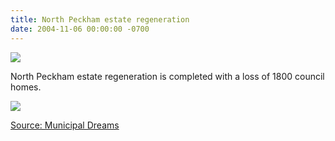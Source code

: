 ```yaml
---
title: North Peckham estate regeneration
date: 2004-11-06 00:00:00 -0700
---
```


![](http://35percent.org/img/camden-estate-2.jpg)

North Peckham estate regeneration is completed with a loss of 1800 council homes.

![](http://35percent.org/img/tonbridgehouse.jpg)

[Source: Municipal Dreams](https://municipaldreams.wordpress.com/2016/10/25/the-five-estates-peckham-part-iii/)
